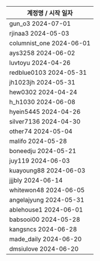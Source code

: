 | 계정명 / 시작 일자|
|--------|
| gun_o3 2024-07-01 |
| rjinaa3 2024-05-03 |
| columnist_one 2024-06-01 |
| ays3258 2024-06-02 |
| luvtoyu 2024-04-26 |
| redblue0103 2024-05-31 |
| jh1023jh 2024-05-31 |
| hew0302 2024-04-24 |
| h_h1030 2024-06-08 |
| hyein5445 2024-04-26 |
| silver7136 2024-04-30 |
| other74 2024-05-04 |
| malifo 2024-05-28 |
| boneedju  2024-05-21 |
| juy119  2024-06-03 |
| kuayoung88  2024-06-03 |
| jjjbly  2024-06-14 |
| whitewon48  2024-06-05 |
| angelajyung  2024-05-31 |
| ablehouse1  2024-06-01 |
| babsooi00  2024-05-28 |
| kangsncs  2024-06-28 |
| made_daily  2024-06-20 |
| dmsiulove  2024-06-20 |
